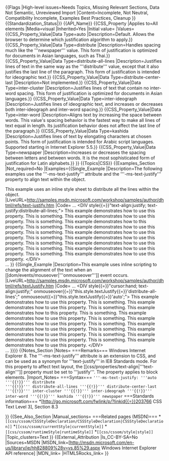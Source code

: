 {{Flags
|High-level issues=Needs Topics, Missing Relevant Sections, Data Not Semantic, Unreviewed Import
|Content=Incomplete, Not Neutral, Compatibility Incomplete, Examples Best Practices, Cleanup
}}
{{Standardization_Status|}}
{{API_Name}}
{{CSS_Property
|Applies to=All elements
|Media=visual
|Inherited=Yes
|Initial value=
|Values={{CSS_Property_Value|Data Type=auto |Description=Default. Allows the browser to determine which justification algorithm to apply.}}
{{CSS_Property_Value|Data Type=distribute |Description=Handles spacing much like the '''newspaper''' value. This form of justification is optimized for documents in Asian languages, such as Thai.}}
{{CSS_Property_Value|Data Type=distribute-all-lines |Description=Justifies lines of text in the same way as the '''distribute''' value, except that it also justifies the last line of the paragraph. This form of justification is intended for ideographic text.}}
{{CSS_Property_Value|Data Type=distribute-center-last |Description=Not implemented.}}
{{CSS_Property_Value|Data Type=inter-cluster |Description=Justifies lines of text that contain no inter-word spacing. This form of justification is optimized for documents in Asian languages.}}
{{CSS_Property_Value|Data Type=inter-ideograph |Description=Justifies lines of ideographic text, and increases or decreases both inter-ideograph and inter-word spacing.}}
{{CSS_Property_Value|Data Type=inter-word |Description=Aligns text by increasing the space between words. This value's spacing behavior is the fastest way to make all lines of text equal in length. Its justification behavior does not affect the last line of the paragraph.}}
{{CSS_Property_Value|Data Type=kashida |Description=Justifies lines of text by elongating characters at chosen points.  This form of justification is intended for Arabic script languages. Supported starting in Internet Explorer 5.5.}}
{{CSS_Property_Value|Data Type=newspaper |Description=Increases or decreases the spacing between letters and between words. It is the most sophisticated form of justification for Latin alphabets.}}
}}
{{Topics|CSS}}
{{Examples_Section
|Not_required=No
|Examples={{Single_Example
|Description=The following examples use the '''-ms-text-justify''' attribute and the '''-ms-text-justify''' property to align text within the object.

This example uses an inline style sheet to distribute all the lines within the object.
|LiveURL=http://samples.msdn.microsoft.com/workshop/samples/author/dhtml/refs/text-justify.htm
|Code=
...
&lt;DIV style{{=}}"text-align:justify; text-justify:distribute-all-lines;"&gt;
    This example demonstrates how to use this property. This is
    something. This example demonstrates how to use this property.
    This is something. This example demonstrates how to this 
    property. This is something. This example demonstrates how to use this
    property. This is something. This example demonstrates how to
    use this property. This is something. This example demonstrates
    how to use this property. This is something. This example
    demonstrates how to use this property. This is something.
    This example demonstrates how to use this property. This is
    something. This example demonstrates how to use this property.
&lt;/DIV&gt;                
...
}}
{{Single_Example
|Description=This example uses inline scripting to change the alignment of the text when an [[dom/events/mouseover|'''onmouseover''']] event occurs.
|LiveURL=http://samples.msdn.microsoft.com/workshop/samples/author/dhtml/refs/textJustify.htm
|Code=
...
&lt;DIV style{{=}}"cursor:hand; text-align:justify;"
    onmouseover{{=}}"this.style.textJustify{{=}}'distribute-all-lines';"
    onmouseout{{=}}"this.style.textJustify{{=}}'auto';"&gt;
    This example demonstrates how to use this property. This is
    something. This example demonstrates how to use this property.
    This is something. This example demonstrates how to this 
    property. This is something. This example demonstrates how to use this
    property. This is something. This example demonstrates how to
    use this property. This is something. This example demonstrates
    how to use this property. This is something. This example
    demonstrates how to use this property. This is something.
    This example demonstrates how to use this property. This is
    something. This example demonstrates how to use this property.
&lt;/DIV&gt;                
...
}}}}
{{Notes_Section
|Notes=
===Remarks===
Windows Internet Explorer 8. The '''-ms-text-justify''' attribute is an extension to CSS, and can be used as a synonym for '''text-justify''' in IE8 Standards mode.
For this property to affect text layout, the [[css/properties/text-align|'''text-align''']] property must be set to '''justify'''.
The property applies to block elements.
|Import_Notes=
===Syntax===
<code>'''-ms-text-justify: '''auto '''{{!}}''' distribute '''{{!}}''' distribute-all-lines '''{{!}}''' distribute-center-last '''{{!}}''' inter-cluster '''{{!}}''' inter-ideograph '''{{!}}''' inter-word '''{{!}}''' kashida '''{{!}}''' newspaper</code>
===Standards information===
*[http://go.microsoft.com/fwlink/p/?linkid{{=}}203766 CSS Text Level 3], Section 8.3


}}
{{See_Also_Section
|Manual_sections=
===Related pages (MSDN)===
*<code>[[css/cssom/CSSStyleDeclaration/CSSStyleDeclaration|CSSStyleDeclaration]]</code>
*<code>[[css/cssom/currentStyle|currentStyle]]</code>
*<code>[[css/cssom/runtimeStyle|runtimeStyle]]</code>
*<code>[[css/cssom/style|style]]</code>
|Topic_clusters=Text
}}
{{External_Attribution
|Is_CC-BY-SA=No
|Sources=MSDN
|MSDN_link=[http://msdn.microsoft.com/en-us/library/ie/hh828809%28v=vs.85%29.aspx Windows Internet Explorer API reference]
|MDN_link=
|HTML5Rocks_link=
}}